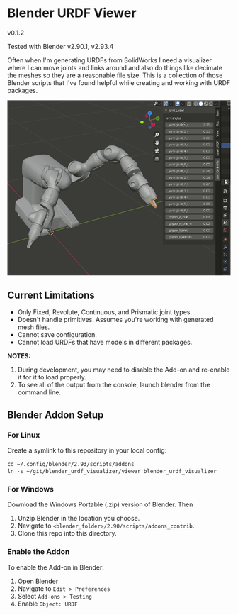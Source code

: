 # Blender URDF Viewer

v0.1.2

Tested with Blender v2.90.1, v2.93.4

Often when I'm generating URDFs from SolidWorks I need a visualizer where I can move joints and links around and also do things like decimate the meshes so they are a reasonable file size. This is a collection of those Blender scripts that I've found helpful while creating and working with URDF packages.

![GIF of Blender URDF visualization](./images/yumi.gif)

## Current Limitations

- Only Fixed, Revolute, Continuous, and Prismatic joint types.
- Doesn't handle primitives. Assumes you're working with generated mesh files.
- Cannot save configuration.
- Cannot load URDFs that have models in different packages.

**NOTES:**
1. During development, you may need to disable the Add-on and re-enable it for it to load properly.
2. To see all of the output from the console, launch blender from the command line.

## Blender Addon Setup

### For Linux

Create a symlink to this repository in your local config:

```
cd ~/.config/blender/2.93/scripts/addons
ln -s ~/git/blender_urdf_visualizer/viewer blender_urdf_visualizer
```

### For Windows

Download the Windows Portable (.zip) version of Blender. Then

1. Unzip Blender in the location you choose.
1. Navigate to `<blender_folder>/2.90/scripts/addons_contrib`.
1. Clone this repo into this directory.

### Enable the Addon

To enable the Add-on in Blender:

1. Open Blender
1. Navigate to `Edit > Preferences`
1. Select `Add-ons > Testing`
1. Enable `Object: URDF`
